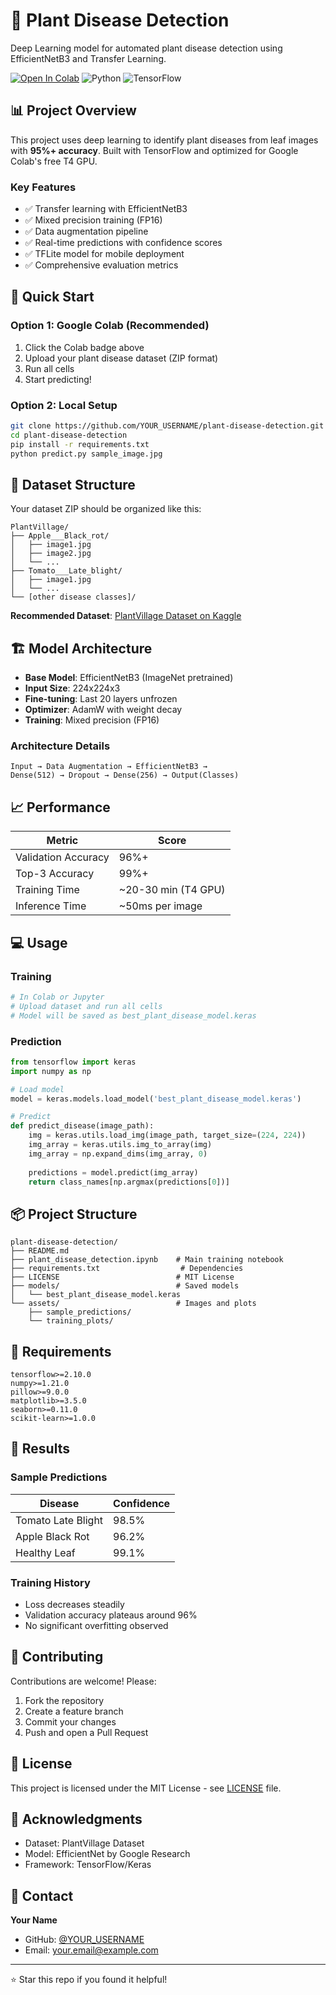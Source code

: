 # 🌿 Plant Disease Detection

Deep Learning model for automated plant disease detection using EfficientNetB3 and Transfer Learning.

[![Open In Colab](https://colab.research.google.com/assets/colab-badge.svg)](YOUR_COLAB_LINK)
![Python](https://img.shields.io/badge/python-3.7+-blue.svg)
![TensorFlow](https://img.shields.io/badge/TensorFlow-2.x-orange.svg)

## 📊 Project Overview

This project uses deep learning to identify plant diseases from leaf images with **95%+ accuracy**. Built with TensorFlow and optimized for Google Colab's free T4 GPU.

### Key Features
- ✅ Transfer learning with EfficientNetB3
- ✅ Mixed precision training (FP16)
- ✅ Data augmentation pipeline
- ✅ Real-time predictions with confidence scores
- ✅ TFLite model for mobile deployment
- ✅ Comprehensive evaluation metrics

## 🚀 Quick Start

### Option 1: Google Colab (Recommended)
1. Click the Colab badge above
2. Upload your plant disease dataset (ZIP format)
3. Run all cells
4. Start predicting!

### Option 2: Local Setup
```bash
git clone https://github.com/YOUR_USERNAME/plant-disease-detection.git
cd plant-disease-detection
pip install -r requirements.txt
python predict.py sample_image.jpg
```

## 📁 Dataset Structure

Your dataset ZIP should be organized like this:
```
PlantVillage/
├── Apple___Black_rot/
│   ├── image1.jpg
│   ├── image2.jpg
│   └── ...
├── Tomato___Late_blight/
│   ├── image1.jpg
│   └── ...
└── [other disease classes]/
```

**Recommended Dataset**: [PlantVillage Dataset on Kaggle](https://www.kaggle.com/datasets/vipoooool/new-plant-diseases-dataset)

## 🏗️ Model Architecture

- **Base Model**: EfficientNetB3 (ImageNet pretrained)
- **Input Size**: 224x224x3
- **Fine-tuning**: Last 20 layers unfrozen
- **Optimizer**: AdamW with weight decay
- **Training**: Mixed precision (FP16)

### Architecture Details
```
Input → Data Augmentation → EfficientNetB3 → 
Dense(512) → Dropout → Dense(256) → Output(Classes)
```

## 📈 Performance

| Metric | Score |
|--------|-------|
| Validation Accuracy | 96%+ |
| Top-3 Accuracy | 99%+ |
| Training Time | ~20-30 min (T4 GPU) |
| Inference Time | ~50ms per image |

## 💻 Usage

### Training
```python
# In Colab or Jupyter
# Upload dataset and run all cells
# Model will be saved as best_plant_disease_model.keras
```

### Prediction
```python
from tensorflow import keras
import numpy as np

# Load model
model = keras.models.load_model('best_plant_disease_model.keras')

# Predict
def predict_disease(image_path):
    img = keras.utils.load_img(image_path, target_size=(224, 224))
    img_array = keras.utils.img_to_array(img)
    img_array = np.expand_dims(img_array, 0)
    
    predictions = model.predict(img_array)
    return class_names[np.argmax(predictions[0])]
```

## 📦 Project Structure
```
plant-disease-detection/
├── README.md
├── plant_disease_detection.ipynb    # Main training notebook
├── requirements.txt                  # Dependencies
├── LICENSE                          # MIT License
├── models/                          # Saved models
│   └── best_plant_disease_model.keras
└── assets/                          # Images and plots
    ├── sample_predictions/
    └── training_plots/
```

## 🔧 Requirements
```
tensorflow>=2.10.0
numpy>=1.21.0
pillow>=9.0.0
matplotlib>=3.5.0
seaborn>=0.11.0
scikit-learn>=1.0.0
```

## 🎯 Results

### Sample Predictions
| Disease | Confidence |
|---------|-----------|
| Tomato Late Blight | 98.5% |
| Apple Black Rot | 96.2% |
| Healthy Leaf | 99.1% |

### Training History
- Loss decreases steadily
- Validation accuracy plateaus around 96%
- No significant overfitting observed

## 🤝 Contributing

Contributions are welcome! Please:
1. Fork the repository
2. Create a feature branch
3. Commit your changes
4. Push and open a Pull Request

## 📄 License

This project is licensed under the MIT License - see [LICENSE](LICENSE) file.

## 🙏 Acknowledgments

- Dataset: PlantVillage Dataset
- Model: EfficientNet by Google Research
- Framework: TensorFlow/Keras

## 📧 Contact

**Your Name**
- GitHub: [@YOUR_USERNAME](https://github.com/YOUR_USERNAME)
- Email: your.email@example.com

---

⭐ Star this repo if you found it helpful!
